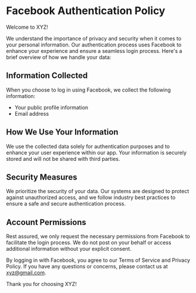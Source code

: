 # Facebook Authentication Policy

Welcome to XYZ!

We understand the importance of privacy and security when it comes to your personal information. Our authentication process uses Facebook to enhance your experience and ensure a seamless login process. Here's a brief overview of how we handle your data:

## Information Collected

When you choose to log in using Facebook, we collect the following information:

- Your public profile information
- Email address

## How We Use Your Information

We use the collected data solely for authentication purposes and to enhance your user experience within our app. Your information is securely stored and will not be shared with third parties.

## Security Measures

We prioritize the security of your data. Our systems are designed to protect against unauthorized access, and we follow industry best practices to ensure a safe and secure authentication process.

## Account Permissions

Rest assured, we only request the necessary permissions from Facebook to facilitate the login process. We do not post on your behalf or access additional information without your explicit consent.

By logging in with Facebook, you agree to our Terms of Service and Privacy Policy. If you have any questions or concerns, please contact us at [xyz@gmail.com](mailto:xyz@gmail.com).

Thank you for choosing XYZ!

